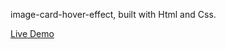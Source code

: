 image-card-hover-effect, built with Html and Css.

<a href='https://hanieh-mn.github.io/image-card-hover-effect/'>Live Demo</a>
